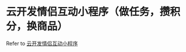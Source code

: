 # 云开发情侣互动小程序（做任务，攒积分，换商品）

Refer to [云开发情侣互动小程序](https://github.com/UxxHans/Rainbow-Cats-Personal-WeChat-MiniProgram)